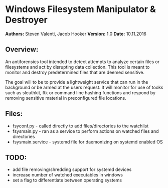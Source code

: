 Windows Filesystem Manipulator & Destroyer
==========================================


**Authors:** Steven Valenti, Jacob Hooker
**Version:** 1.0
**Date:**    10.11.2016


## Overview:

An antiforensics tool intended to detect attempts to analyze certain files or filesystems
and act by disrupting data collection. This tool is meant to monitor and destroy predetermined
files that are deemed sensitive.

The goal will to be to provide a lightweight service that can run in the background or be armed
at the users request. It will monitor for use of tooks such as sleuthkit, ftk or command line
hashing functions and respond by removing sensitive material in preconfigured file locations.

## Files:

- fsyconf.py - called directly to add files/directories to the watchlist
- fsysmain.py - ran as a service to perform actions on watched files and directories
- fsysmain.service - systemd file for daemonizing on systemd enabled OS

## TODO:

- add file removing/shredding support for systemd devices
- increase number of watched executables in windows
- set a flag to differentiate between operating systems
